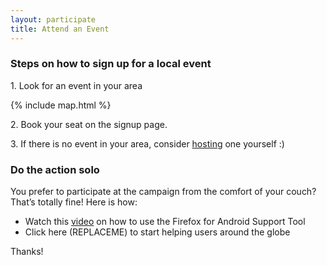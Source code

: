 ```yaml
---
layout: participate
title: Attend an Event
---
```

<div class="content-box content-box--full" markdown="1">
  <h3 class="content-title">
    <span class="title-frame"></span>
    Steps on how to sign up for a local event
    <span class="title-frame title-frame--rotate-180"></span>
  </h3>

  <p>1. Look for an event in your area</p>

  {% include map.html %}

  <p>2. Book your seat on the signup page.</p>
  <p>3. If there is no event in your area, consider <a href="{{ '/host/' | prepend: site.baseurl }}">hosting</a> one yourself :)</p>

</div>

<h3 class="content-title">
  <span class="title-frame-grey"></span>
  Do the action solo
  <span class="title-frame-grey title-frame--rotate-180"></span>
</h3>

<section class="flex-center">
  <p>You prefer to participate at the campaign from the comfort of your couch? That’s totally fine! Here is how:</p>

  <ul>
  <li>Watch this <a href="https://www.youtube.com/watch?v=fJoC17w3lRY&feature=youtu.be">video</a> on how to use the Firefox for Android Support Tool</li>
    <li>Click here (REPLACEME) to start helping users around the globe</li>
  </ul>

  <p>Thanks!</p>
</section>
